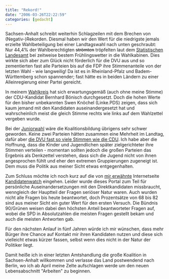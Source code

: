 ```yaml
---
title: "Rekord!"
date: "2006-03-26T22:22:59"
categories: [gedacht]
---
```


Sachsen-Anhalt schreibt weiterhin Schlagzeilen mit dem Brechen von (Negativ-)Rekorden. Diesmal haben wir den Wert für die niedrigste jemals erzielte Wahlbeteiligung bei einer Landtagswahl nach unten geschraubt: Nur 44,4% der Wahlberechtigten ~~strömten~~ tröpfelten laut dem [Statistischen Landesamt](http://www.stala.sachsen-anhalt.de/wahlen/lt06/erg/kreis/lt.15.ergtab.frametab.html) bei zeitweise bestem Frühlingswetter in die Wahlkabinen. Dies wirkte sich aber zum Glück nicht förderlich für die DVU aus und so zementierten fast alle Parteien bis auf die FDP ihre Stimmenanteile von der letzten Wahl - wie langweilig! Da ist es in Rheinland-Pfalz und Badem-Württemberg schon spannender; fast hätte es in beiden Ländern zu einer Alleinregierung einer Partei gereicht.

In meinem [Wahlkreis](http://www.stala.sachsen-anhalt.de/wahlen/lt06/erg/wkr/lt.38.ergtab.frame.html) hat sich erwartungsgemäß (auch ohne meine Stimme) der CDU-Kandidat Bernhard Bönisch durchgesetzt. Doch die hohen Werte für den bisher unbekannten Swen Knöchel (Linke.PDS) zeigen, dass sich kaum jemand mit den Kandidaten auseinandergesetzt hat und wahrscheinlich meist die gleich Stimme rechts wie links auf dem Wahlzettel vergeben wurde.

Bei der [Juniorwahl](/2006/03/22/endspurt-im-wahlkampf/) wäre die Koalitionsbildung übrigens sehr schwer geworden. Keine zwei Parteien hätten zusammen eine Mehrheit im Landtag, dafür aber [die DVU fast so viele Stimmen wie die CDU](http://www.jugendwahl.de/Bilder_4/start_lsa.htm). Ich habe aber die Hoffnung, dass die Kinder und Jugendlichen später zielgerichteter ihre Stimmen verteilen - momentan sollten jedoch die großen Parteien das Ergebnis als Denkzettel verstehen, dass sich die Jugend nicht von ihnen angesprochen fühlt und eher den extremen Gruppierungen zugeneigt ist. Dem muss die Politik aus meiner Sicht etwas entgegenhalten.

Zum Schluss möchte ich noch kurz auf die von [mir erwähnte](/2006/02/26/wahlkampf-in-sachsen-anhalt/) Internetseite [Kandidatenwatch](http://www.kandidatenwatch.de/sachsen_anhalt-299-0.html) eingehen. Leider wurde dieses Portal zum Teil für persönliche Auseinandersetzungen mit den Direktkandidaten missbraucht, wenngleich der Hauptteil der Fragen seriöser Natur waren. Auch wurden nicht alle Fragen bis heute beantwortet, doch Prozentsätze von 68 bis 82 sind aus meiner Sicht ein guter Wert für den ersten Versuch. Die Bündnis 90/Grünen weisen dabei den höchsten Anteil beantworteter Fragen auf, wobei die SPD in Absolutzahlen die meisten Fragen gestellt bekam und auch die meisten Antworten gab.

Für den nächsten Anlauf in fünf Jahren würde ich mir wünschen, dass mehr Bürger ihre Chance auf Kontakt mir ihren Kandidaten nutzen und diese sich vielleicht etwas kürzer fassen, selbst wenn dies nicht in der Natur der Politiker liegt.

Damit heiße ich in einer letzten Amtshandlung die große Koalition in Sachsen-Anhalt willkommen und verlasse das Land postwendend nach Berlin, wo ich ab April meine Zelte aufschlagen werde um den neuen Lebensabschnitt "Arbeiten" zu beginnen.
